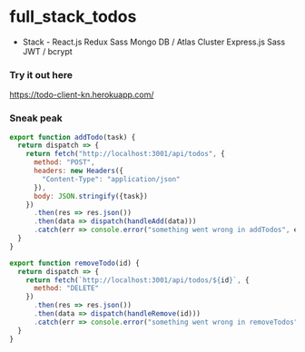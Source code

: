 # full_stack_todos
- Stack -
React.js
Redux
Sass
Mongo DB / Atlas Cluster
Express.js
Sass
JWT / bcrypt


### Try it out here
https://todo-client-kn.herokuapp.com/



### Sneak peak 
``` jsx
export function addTodo(task) {
  return dispatch => {
    return fetch("http://localhost:3001/api/todos", {
      method: "POST",
      headers: new Headers({
        "Content-Type": "application/json"
      }),
      body: JSON.stringify({task})
    })
      .then(res => res.json())
      .then(data => dispatch(handleAdd(data)))
      .catch(err => console.error("something went wrong in addTodos", err))
  }
}

export function removeTodo(id) {
  return dispatch => {
    return fetch(`http://localhost:3001/api/todos/${id}`, {
      method: "DELETE"
    })
      .then(res => res.json())
      .then(data => dispatch(handleRemove(id)))
      .catch(err => console.error("something went wrong in removeTodos", err))
  }
}

```
